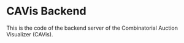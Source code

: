 # CAVis Backend

This is the code of the backend server of the Combinatorial Auction Visualizer (CAVis).